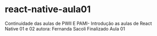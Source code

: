 # react-native-aula01
Continuidade das aulas de PWII E PAMI- Introdução as aulas de React Native 01 e 02
autora: Fernanda Sacoli
Finalizado Aula 01
